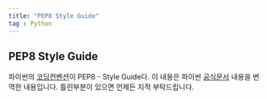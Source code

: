 ```yaml
---
title: "PEP8 Style Guide"
tag : Python
---
```



## PEP8 Style Guide

파이썬의 [코딩컨벤션][cv]이 PEP8 - Style Guide다.
이 내용은 파이썬 [공식문서][pep8] 내용을 번역한 내용입니다.
틀린부분이 있으면 언제든 지적 부탁드립니다.

#

[pep8]:https://www.python.org/dev/peps/pep-0008/
[cv]:https://zealious.github.io/about-python-coding-convention/
